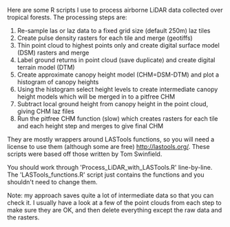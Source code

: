 Here are some R scripts I use to process airborne LiDAR data collected over tropical forests. The processing steps are:
1. Re-sample las or laz data to a fixed grid size (default 250m) laz tiles
2. Create pulse density rasters for each tile and merge (geotiffs)
3. Thin point cloud to highest points only and create digital surface model (DSM) rasters and merge
4. Label ground returns in point cloud (save duplicate) and create digital terrain model (DTM)
5. Create approximate canopy height model (CHM=DSM-DTM) and plot a histogram of canopy heights
6. Using the histogram select height levels to create intermediate canopy height models which will be merged in to a pitfree CHM
7. Subtract local ground height from canopy height in the point cloud, giving CHM laz files
8. Run the pitfree CHM function (slow) which creates rasters for each tile and each height step and merges to give final CHM

They are mostly wrappers around LASTools functions, so you will need a license to use them (although some are free) http://lastools.org/. These scripts were based off those written by Tom Swinfield. 

You should work through 'Process_LiDAR_with_LASTools.R' line-by-line. The 'LASTools_functions.R' script just contains the functions and you shouldn't need to change them. 

Note: my approach saves quite a lot of intermediate data so that you can check it. I usually have a look at a few of the point clouds from each step to make sure they are OK, and then delete everything except the raw data and the rasters. 
